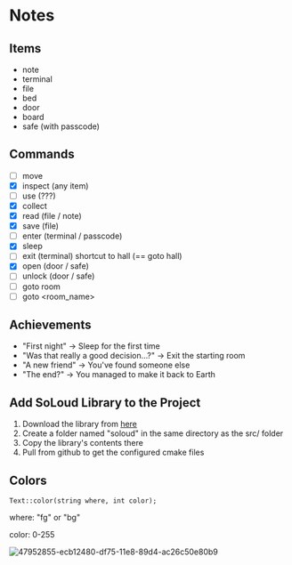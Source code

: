# Notes

## Items

* note
* terminal
* file
* bed
* door
* board
* safe (with passcode)

## Commands

- [ ] move
- [x]  inspect (any item) 
- [ ] use (???)
- [x] collect
- [x] read (file / note)
- [x] save (file)
- [ ] enter (terminal / passcode)
- [x] sleep
- [ ] exit (terminal) shortcut to hall (== goto hall)
- [x] open (door / safe)
- [ ] unlock (door / safe)
- [ ] goto room <num>
- [ ] goto <room_name>

## Achievements

* "First night" -> Sleep for the first time
* "Was that really a good decision...?" -> Exit the starting room
* "A new friend" -> You've found someone else
* "The end?" -> You managed to make it back to Earth

## Add SoLoud Library to the Project

1. Download the library from [here](http://solhsa.com/soloud/downloads.html)
2. Create a folder named "soloud" in the same directory as the src/ folder
3. Copy the library's contents there
4. Pull from github to get the configured cmake files


## Colors

`Text::color(string where, int color);`

where: "fg" or "bg"

color: 0-255

![47952855-ecb12480-df75-11e8-89d4-ac26c50e80b9](https://github.com/DMG-TechLabs/Text-Based-Game/assets/63654361/4885e933-066b-458a-924b-db07df25f975)



